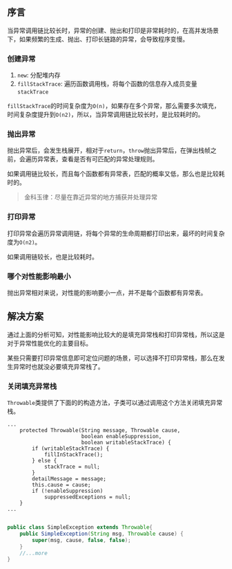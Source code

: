 ## 序言
当异常调用链比较长时，异常的创建、抛出和打印是非常耗时的，在高并发场景下，如果频繁的生成、抛出、打印长链路的异常，会导致程序变慢。

### 创建异常

1. `new`: 分配堆内存
2. `fillStackTrace`: 遍历函数调用栈，将每个函数的信息存入成员变量`stackTrace`

`fillStackTrace`的时间复杂度为`O(n)`，如果存在多个异常，那么需要多次填充，时间复杂度提升到`O(n2)`，所以，当异常调用链比较长时，是比较耗时的。

### 抛出异常
抛出异常后，会发生栈展开，相对于`return`，`throw`抛出异常后，在弹出栈帧之前，会遍历异常表，查看是否有可匹配的异常处理规则。

如果调用链比较长，而且每个函数都有异常表，匹配的概率又低，那么也是比较耗时的。

> 金科玉律：尽量在靠近异常的地方捕获并处理异常

### 打印异常
打印异常会遍历异常调用链，将每个异常的生命周期都打印出来，最坏的时间复杂度为`O(n2)`。

如果调用链较长，也是比较耗时。

### 哪个对性能影响最小
抛出异常相对来说，对性能的影响要小一点，并不是每个函数都有异常表。

## 解决方案
通过上面的分析可知，对性能影响比较大的是填充异常栈和打印异常栈，所以这是对于异常性能优化的主要目标。

某些只需要打印异常信息即可定位问题的场景，可以选择不打印异常栈，那么在发生异常时也就没必要填充异常栈了。

### 关闭填充异常栈
`Throwable`类提供了下面的的构造方法，子类可以通过调用这个方法关闭填充异常栈。
```
...
    protected Throwable(String message, Throwable cause,
                        boolean enableSuppression,
                        boolean writableStackTrace) {
        if (writableStackTrace) {
            fillInStackTrace();
        } else {
            stackTrace = null;
        }
        detailMessage = message;
        this.cause = cause;
        if (!enableSuppression)
            suppressedExceptions = null;
    }
...
```
```java

public class SimpleException extends Throwable{
    public SimpleException(String msg, Throwable cause) {
        super(msg, cause, false, false);
    }
    //...more
}
```



